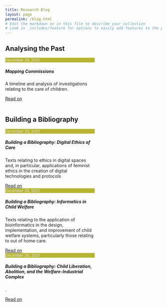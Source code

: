 ```yaml
---
title: Research Blog
layout: page
permalink: /blog.html
# Edit the markdown on in this file to describe your collection
# Look in _includes/feature for options to easily add features to the page
---
```


## Analysing the Past
<div class="row">
<div class="card" style="width: 18rem;">
  <div class="card-header" style="font-size: 12px; color: #e5e9ec; background-color: #B8B42D;">
    December 26, 2021
  </div>
  <div class="card-body">
    <h5 class="card-title">Mapping Commissions</h5>
    <p class="card-text">A timeline and analysis of investigations relating to the care of children.</p>
    <a href="/blog/commissions.html" class="btn btn-success">Read on</a>
  </div>
</div>
</div>

<br>

## Building a Bibliography
<div class="row">
<div class="card" style="width: 18rem;">
  <div class="card-header" style="font-size: 12px; color: #e5e9ec; background-color: #B8B42D;">
    December 26, 2021
  </div>
  <div class="card-body">
    <h5 class="card-title">Building a Bibliography: Digital Ethics of Care</h5>
    <p class="card-text">Texts relating to ethics in digital spaces and, in particular, applications of feminist ethics in the creation of digital technologies and protocols</p>
    <a href="/blog/digitalethics.html" class="btn btn-success">Read on</a>
  </div>
</div>

<div class="card" style="width: 18rem;">
  <div class="card-header" style="font-size: 12px; color: #e5e9ec; background-color: #B8B42D;">
    December 26, 2021
  </div>
  <div class="card-body">
    <h5 class="card-title">Building a Bibliography: Informatics in Child Welfare</h5>
    <p class="card-text">Texts relating to the application of bioinformatics in the design, implementation, and improvement of child welfare systems, particularly those relating to out of home care.</p>
    <a href="/blog/informatics.html" class="btn btn-success">Read on</a>
  </div>
</div>

<div class="card" style="width: 18rem;">
  <div class="card-header" style="font-size: 12px; color: #e5e9ec; background-color: #B8B42D;">
    December 26, 2021
  </div>
  <div class="card-body">
    <h5 class="card-title">Building a Bibliography: Child Liberation, Abolition, and the Welfare-Industrial Complex</h5>
    <p class="card-text">.</p>
    <a href="/blog/abolition.html" class="btn btn-success">Read on</a>
  </div>
</div>
</div>